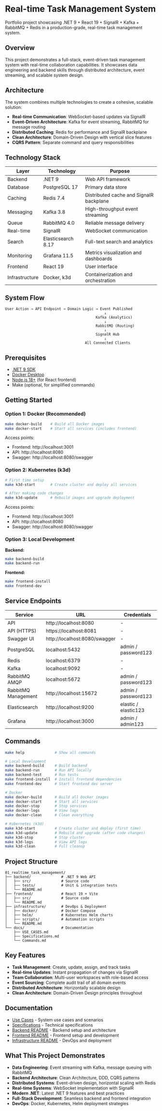 # Real-time Task Management System

Portfolio project showcasing .NET 9 + React 19 + SignalR + Kafka + RabbitMQ + Redis in a production-grade, real-time task management system.

## Overview

This project demonstrates a full-stack, event-driven task management system with real-time collaboration capabilities. It showcases data engineering and backend skills through distributed architecture, event streaming, and scalable system design.

## Architecture

The system combines multiple technologies to create a cohesive, scalable solution:

- **Real-time Communication**: WebSocket-based updates via SignalR
- **Event-Driven Architecture**: Kafka for event streaming, RabbitMQ for message routing
- **Distributed Caching**: Redis for performance and SignalR backplane
- **Clean Architecture**: Domain-Driven Design with vertical slice features
- **CQRS Pattern**: Separate command and query responsibilities

## Technology Stack

| Layer | Technology | Purpose |
|-------|-----------|---------|
| Backend | .NET 9 | Web API framework |
| Database | PostgreSQL 17 | Primary data store |
| Caching | Redis 7.4 | Distributed cache and SignalR backplane |
| Messaging | Kafka 3.8 | High-throughput event streaming |
| Queue | RabbitMQ 4.0 | Reliable message delivery |
| Real-time | SignalR | WebSocket communication |
| Search | Elasticsearch 8.17 | Full-text search and analytics |
| Monitoring | Grafana 11.5 | Metrics visualization and dashboards |
| Frontend | React 19 | User interface |
| Infrastructure | Docker, k3d | Containerization and orchestration |

## System Flow

```
User Action → API Endpoint → Domain Logic → Event Published
                                              ↓
                                          Kafka (Analytics)
                                              ↓
                                          RabbitMQ (Routing)
                                              ↓
                                          SignalR Hub
                                              ↓
                                     All Connected Clients
```

## Prerequisites

- [.NET 9 SDK](https://dotnet.microsoft.com/download)
- [Docker Desktop](https://www.docker.com/products/docker-desktop)
- [Node.js 18+](https://nodejs.org/) (for React frontend)
- Make (optional, for simplified commands)

## Getting Started

### Option 1: Docker (Recommended)

```bash
make docker-build    # Build all Docker images
make docker-start    # Start all services (includes frontend)
```

Access points:
- Frontend: http://localhost:3001
- API: http://localhost:8080
- Swagger: http://localhost:8080/swagger

### Option 2: Kubernetes (k3d)

```bash
# First time setup
make k3d-start       # Create cluster and deploy all services

# After making code changes
make k3d-update      # Rebuild images and upgrade deployment
```

Access points:
- Frontend: http://localhost:3001
- API: http://localhost:8080
- Swagger: http://localhost:8080/swagger

### Option 3: Local Development

**Backend:**
```bash
make backend-build
make backend-run
```

**Frontend:**
```bash
make frontend-install
make frontend-dev
```

## Service Endpoints

| Service | URL | Credentials |
|---------|-----|-------------|
| API | http://localhost:8080 | - |
| API (HTTPS) | https://localhost:8081 | - |
| Swagger UI | http://localhost:8080/swagger | - |
| PostgreSQL | localhost:5432 | admin / password123 |
| Redis | localhost:6379 | - |
| Kafka | localhost:9092 | - |
| RabbitMQ AMQP | localhost:5672 | admin / password123 |
| RabbitMQ Management | http://localhost:15672 | admin / password123 |
| Elasticsearch | http://localhost:9200 | elastic / elastic123 |
| Grafana | http://localhost:3000 | admin / admin123 |

## Commands

```bash
make help              # Show all commands

# Local Development
make backend-build     # Build backend
make backend-run       # Run API locally
make backend-test      # Run tests
make frontend-install  # Install frontend dependencies
make frontend-dev      # Start frontend dev server

# Docker
make docker-build      # Build all Docker images
make docker-start      # Start all services
make docker-stop       # Stop services
make docker-logs       # View logs
make docker-clean      # Clean everything

# Kubernetes (k3d)
make k3d-start         # Create cluster and deploy (first time)
make k3d-update        # Rebuild and upgrade (after code changes)
make k3d-stop          # Stop cluster
make k3d-logs          # View API logs
make k3d-clean         # Full cleanup
```

## Project Structure

```
01_realtime_task_management/
├── backend/              # .NET 9 Web API
│   ├── src/              # Source code
│   ├── tests/            # Unit & integration tests
│   └── README.md
├── frontend/             # React 19 + Vite
│   ├── src/              # Source code
│   └── README.md
├── infrastructure/       # DevOps & Deployment
│   ├── docker/           # Docker Compose
│   ├── helm/             # Kubernetes Helm charts
│   ├── scripts/          # Automation scripts
│   └── README.md
└── docs/                 # Documentation
    ├── USE_CASES.md
    ├── Specifications.md
    └── Commands.md
```

## Key Features

- **Task Management**: Create, update, assign, and track tasks
- **Real-time Updates**: Instant propagation of changes via SignalR
- **Team Collaboration**: Multi-user workspaces with role-based access
- **Event Sourcing**: Complete audit trail of all domain events
- **Distributed Architecture**: Horizontally scalable design
- **Clean Architecture**: Domain-Driven Design principles throughout

## Documentation

- [Use Cases](docs/USE_CASES.md) - System use cases and scenarios
- [Specifications](docs/Specifications.md) - Technical specifications
- [Backend README](backend/README.md) - Backend setup and architecture
- [Frontend README](frontend/README.md) - Frontend setup and development
- [Infrastructure README](infrastructure/README.md) - DevOps and deployment

## What This Project Demonstrates

- **Data Engineering**: Event streaming with Kafka, message queuing with RabbitMQ
- **Backend Architecture**: Clean Architecture, DDD, CQRS patterns
- **Distributed Systems**: Event-driven design, horizontal scaling with Redis
- **Real-time Systems**: WebSocket implementation with SignalR
- **Modern .NET**: Latest .NET 9 features and best practices
- **Full-Stack Development**: Seamless backend and frontend integration
- **DevOps**: Docker, Kubernetes, Helm deployment strategies